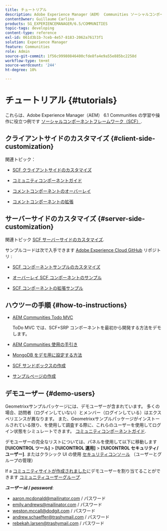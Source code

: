 ```yaml
---
title: チュートリアル
description: Adobe Experience Manager（AEM） Communities ソーシャルコンポーネントフレームワーク（SCF）の学習と使用に役立つ例
contentOwner: Guillaume Carlino
products: SG_EXPERIENCEMANAGER/6.5/COMMUNITIES
topic-tags: developing
content-type: reference
exl-id: 061d3b1b-7ceb-4e57-8183-2062a76173f1
solution: Experience Manager
feature: Communities
role: Admin
source-git-commit: 1f56c99980846400cfde8fa4e9a55e885bc2258d
workflow-type: tm+mt
source-wordcount: '244'
ht-degree: 10%

---
```


# チュートリアル {#tutorials}

これらは、Adobe Experience Manager（AEM） 6.1 Communities の学習や操作に役立つ例です [ソーシャルコンポーネントフレームワーク（SCF）](scf.md).

## クライアントサイドのカスタマイズ {#client-side-customization}

関連トピック：

* [SCF クライアントサイドのカスタマイズ](client-customize.md)

* [コミュニティコンポーネントガイド](components-guide.md)

* [コメントコンポーネントのオーバーレイ](overlay-comments.md)

* [コメントコンポーネントの拡張](extend-comments.md)

## サーバーサイドのカスタマイズ {#server-side-customization}

関連トピック [SCF サーバーサイドのカスタマイズ](server-customize.md).

サンプルコードは次で入手できます [Adobe Experience Cloud GitHub](https://github.com/Adobe-Marketing-Cloud) リポジトリ :

* [SCF コンポーネントサンプルのカスタマイズ](https://github.com/Adobe-Marketing-Cloud/aem-scf-sample-components-customize)

* [オーバーレイ SCF コンポーネントのサンプル](https://github.com/Adobe-Marketing-Cloud/aem-scf-sample-components-overlay)

* [SCF コンポーネントの拡張サンプル](https://github.com/Adobe-Marketing-Cloud/aem-scf-sample-components-extension)

## ハウツーの手順 {#how-to-instructions}

* [AEM Communities Todo MVC](https://github.com/Adobe-Marketing-Cloud/aem-communities-todomvc-sample)

  ToDo MVC では、SCF+SRP コンポーネントを最初から開発する方法をデモします。

* [AEM Communities 使用の手引き](getting-started.md)

* [MongoDB をデモ用に設定する方法](demo-mongo.md)

* [SCF サンドボックスの作成](an-scf-sandbox.md)

* [サンプルページの作成](create-sample-page.md)

## デモユーザー {#demo-users}

Geometrixxサンプルパッケージには、デモユーザーが含まれています。 多くの場合、訪問者（ログインしていない）とメンバー（ログインしている）はエクスペリエンスが異なります。 また、Geometrixxサンプルパッケージがインストールされている限り、を使用して調査する際に、これらのユーザーを使用してログイン状態をシミュレートできます。 [コミュニティコンポーネントガイド](components-guide.md).

デモユーザーの完全なリストについては、パネルを使用して以下に移動します **[!UICONTROL ツール]** > **[!UICONTROL 運用]** > **[!UICONTROL セキュリティ/ユーザー]**. またはクラシック UI の使用 [セキュリティコンソール](http://localhost:4502/useradmin) （ユーザーとグループの管理）

If a [コミュニティサイトが作成されました](getting-started.md)にデモユーザーを割り当てることができます [コミュニティユーザーグループ](users.md).

***ユーザー id* / *password***:

* aaron.mcdonald@mailinator.com / パスワード
* emily.andrews@mailinator.com / パスワード
* weston.mccall@dodgit.com / パスワード
* andrew.schaeffer@trashymail.com / パスワード
* rebekah.larsen@trashymail.com / パスワード
